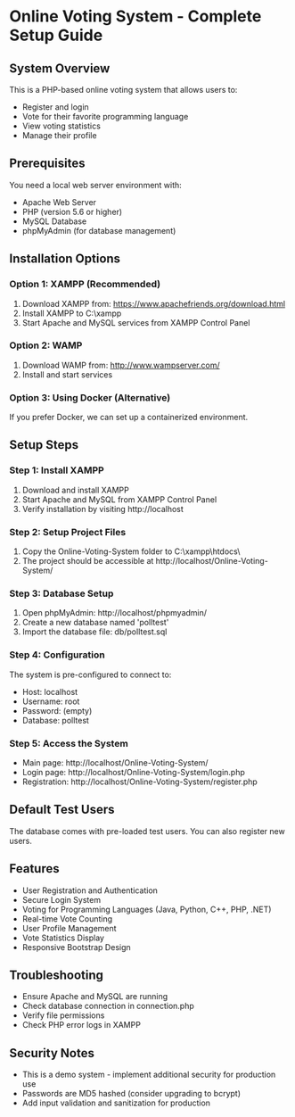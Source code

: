 # Online Voting System - Complete Setup Guide

## System Overview
This is a PHP-based online voting system that allows users to:
- Register and login
- Vote for their favorite programming language
- View voting statistics
- Manage their profile

## Prerequisites
You need a local web server environment with:
- Apache Web Server
- PHP (version 5.6 or higher)
- MySQL Database
- phpMyAdmin (for database management)

## Installation Options

### Option 1: XAMPP (Recommended)
1. Download XAMPP from: https://www.apachefriends.org/download.html
2. Install XAMPP to C:\xampp
3. Start Apache and MySQL services from XAMPP Control Panel

### Option 2: WAMP
1. Download WAMP from: http://www.wampserver.com/
2. Install and start services

### Option 3: Using Docker (Alternative)
If you prefer Docker, we can set up a containerized environment.

## Setup Steps

### Step 1: Install XAMPP
1. Download and install XAMPP
2. Start Apache and MySQL from XAMPP Control Panel
3. Verify installation by visiting http://localhost

### Step 2: Setup Project Files
1. Copy the Online-Voting-System folder to C:\xampp\htdocs\
2. The project should be accessible at http://localhost/Online-Voting-System/

### Step 3: Database Setup
1. Open phpMyAdmin: http://localhost/phpmyadmin/
2. Create a new database named 'polltest'
3. Import the database file: db/polltest.sql

### Step 4: Configuration
The system is pre-configured to connect to:
- Host: localhost
- Username: root
- Password: (empty)
- Database: polltest

### Step 5: Access the System
- Main page: http://localhost/Online-Voting-System/
- Login page: http://localhost/Online-Voting-System/login.php
- Registration: http://localhost/Online-Voting-System/register.php

## Default Test Users
The database comes with pre-loaded test users. You can also register new users.

## Features
- User Registration and Authentication
- Secure Login System
- Voting for Programming Languages (Java, Python, C++, PHP, .NET)
- Real-time Vote Counting
- User Profile Management
- Vote Statistics Display
- Responsive Bootstrap Design

## Troubleshooting
- Ensure Apache and MySQL are running
- Check database connection in connection.php
- Verify file permissions
- Check PHP error logs in XAMPP

## Security Notes
- This is a demo system - implement additional security for production use
- Passwords are MD5 hashed (consider upgrading to bcrypt)
- Add input validation and sanitization for production